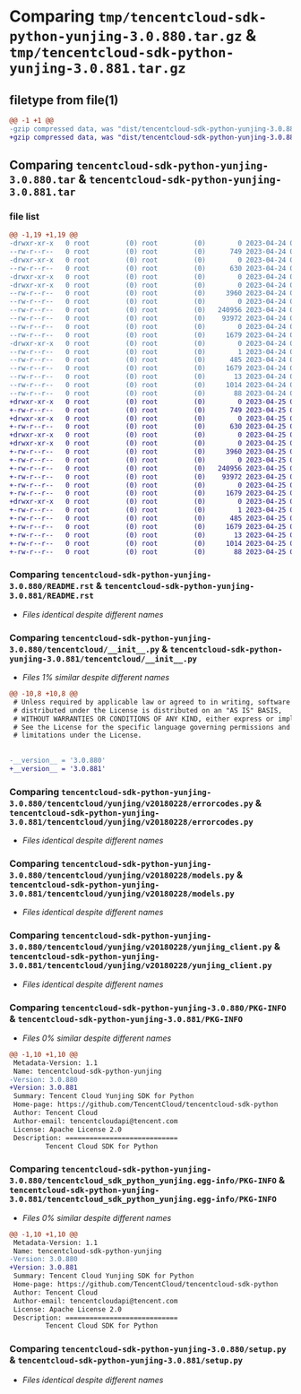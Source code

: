 # Comparing `tmp/tencentcloud-sdk-python-yunjing-3.0.880.tar.gz` & `tmp/tencentcloud-sdk-python-yunjing-3.0.881.tar.gz`

## filetype from file(1)

```diff
@@ -1 +1 @@
-gzip compressed data, was "dist/tencentcloud-sdk-python-yunjing-3.0.880.tar", last modified: Mon Apr 24 03:50:08 2023, max compression
+gzip compressed data, was "dist/tencentcloud-sdk-python-yunjing-3.0.881.tar", last modified: Tue Apr 25 01:01:58 2023, max compression
```

## Comparing `tencentcloud-sdk-python-yunjing-3.0.880.tar` & `tencentcloud-sdk-python-yunjing-3.0.881.tar`

### file list

```diff
@@ -1,19 +1,19 @@
-drwxr-xr-x   0 root         (0) root         (0)        0 2023-04-24 03:50:08.000000 tencentcloud-sdk-python-yunjing-3.0.880/
--rw-r--r--   0 root         (0) root         (0)      749 2023-04-24 03:50:08.000000 tencentcloud-sdk-python-yunjing-3.0.880/README.rst
-drwxr-xr-x   0 root         (0) root         (0)        0 2023-04-24 03:50:08.000000 tencentcloud-sdk-python-yunjing-3.0.880/tencentcloud/
--rw-r--r--   0 root         (0) root         (0)      630 2023-04-24 03:50:08.000000 tencentcloud-sdk-python-yunjing-3.0.880/tencentcloud/__init__.py
-drwxr-xr-x   0 root         (0) root         (0)        0 2023-04-24 03:50:08.000000 tencentcloud-sdk-python-yunjing-3.0.880/tencentcloud/yunjing/
-drwxr-xr-x   0 root         (0) root         (0)        0 2023-04-24 03:50:08.000000 tencentcloud-sdk-python-yunjing-3.0.880/tencentcloud/yunjing/v20180228/
--rw-r--r--   0 root         (0) root         (0)     3960 2023-04-24 03:50:08.000000 tencentcloud-sdk-python-yunjing-3.0.880/tencentcloud/yunjing/v20180228/errorcodes.py
--rw-r--r--   0 root         (0) root         (0)        0 2023-04-24 03:50:08.000000 tencentcloud-sdk-python-yunjing-3.0.880/tencentcloud/yunjing/v20180228/__init__.py
--rw-r--r--   0 root         (0) root         (0)   240956 2023-04-24 03:50:08.000000 tencentcloud-sdk-python-yunjing-3.0.880/tencentcloud/yunjing/v20180228/models.py
--rw-r--r--   0 root         (0) root         (0)    93972 2023-04-24 03:50:08.000000 tencentcloud-sdk-python-yunjing-3.0.880/tencentcloud/yunjing/v20180228/yunjing_client.py
--rw-r--r--   0 root         (0) root         (0)        0 2023-04-24 03:50:08.000000 tencentcloud-sdk-python-yunjing-3.0.880/tencentcloud/yunjing/__init__.py
--rw-r--r--   0 root         (0) root         (0)     1679 2023-04-24 03:50:08.000000 tencentcloud-sdk-python-yunjing-3.0.880/PKG-INFO
-drwxr-xr-x   0 root         (0) root         (0)        0 2023-04-24 03:50:08.000000 tencentcloud-sdk-python-yunjing-3.0.880/tencentcloud_sdk_python_yunjing.egg-info/
--rw-r--r--   0 root         (0) root         (0)        1 2023-04-24 03:50:08.000000 tencentcloud-sdk-python-yunjing-3.0.880/tencentcloud_sdk_python_yunjing.egg-info/dependency_links.txt
--rw-r--r--   0 root         (0) root         (0)      485 2023-04-24 03:50:08.000000 tencentcloud-sdk-python-yunjing-3.0.880/tencentcloud_sdk_python_yunjing.egg-info/SOURCES.txt
--rw-r--r--   0 root         (0) root         (0)     1679 2023-04-24 03:50:08.000000 tencentcloud-sdk-python-yunjing-3.0.880/tencentcloud_sdk_python_yunjing.egg-info/PKG-INFO
--rw-r--r--   0 root         (0) root         (0)       13 2023-04-24 03:50:08.000000 tencentcloud-sdk-python-yunjing-3.0.880/tencentcloud_sdk_python_yunjing.egg-info/top_level.txt
--rw-r--r--   0 root         (0) root         (0)     1014 2023-04-24 03:50:08.000000 tencentcloud-sdk-python-yunjing-3.0.880/setup.py
--rw-r--r--   0 root         (0) root         (0)       88 2023-04-24 03:50:08.000000 tencentcloud-sdk-python-yunjing-3.0.880/setup.cfg
+drwxr-xr-x   0 root         (0) root         (0)        0 2023-04-25 01:01:58.000000 tencentcloud-sdk-python-yunjing-3.0.881/
+-rw-r--r--   0 root         (0) root         (0)      749 2023-04-25 01:01:58.000000 tencentcloud-sdk-python-yunjing-3.0.881/README.rst
+drwxr-xr-x   0 root         (0) root         (0)        0 2023-04-25 01:01:58.000000 tencentcloud-sdk-python-yunjing-3.0.881/tencentcloud/
+-rw-r--r--   0 root         (0) root         (0)      630 2023-04-25 01:01:58.000000 tencentcloud-sdk-python-yunjing-3.0.881/tencentcloud/__init__.py
+drwxr-xr-x   0 root         (0) root         (0)        0 2023-04-25 01:01:58.000000 tencentcloud-sdk-python-yunjing-3.0.881/tencentcloud/yunjing/
+drwxr-xr-x   0 root         (0) root         (0)        0 2023-04-25 01:01:58.000000 tencentcloud-sdk-python-yunjing-3.0.881/tencentcloud/yunjing/v20180228/
+-rw-r--r--   0 root         (0) root         (0)     3960 2023-04-25 01:01:58.000000 tencentcloud-sdk-python-yunjing-3.0.881/tencentcloud/yunjing/v20180228/errorcodes.py
+-rw-r--r--   0 root         (0) root         (0)        0 2023-04-25 01:01:58.000000 tencentcloud-sdk-python-yunjing-3.0.881/tencentcloud/yunjing/v20180228/__init__.py
+-rw-r--r--   0 root         (0) root         (0)   240956 2023-04-25 01:01:58.000000 tencentcloud-sdk-python-yunjing-3.0.881/tencentcloud/yunjing/v20180228/models.py
+-rw-r--r--   0 root         (0) root         (0)    93972 2023-04-25 01:01:58.000000 tencentcloud-sdk-python-yunjing-3.0.881/tencentcloud/yunjing/v20180228/yunjing_client.py
+-rw-r--r--   0 root         (0) root         (0)        0 2023-04-25 01:01:58.000000 tencentcloud-sdk-python-yunjing-3.0.881/tencentcloud/yunjing/__init__.py
+-rw-r--r--   0 root         (0) root         (0)     1679 2023-04-25 01:01:58.000000 tencentcloud-sdk-python-yunjing-3.0.881/PKG-INFO
+drwxr-xr-x   0 root         (0) root         (0)        0 2023-04-25 01:01:58.000000 tencentcloud-sdk-python-yunjing-3.0.881/tencentcloud_sdk_python_yunjing.egg-info/
+-rw-r--r--   0 root         (0) root         (0)        1 2023-04-25 01:01:58.000000 tencentcloud-sdk-python-yunjing-3.0.881/tencentcloud_sdk_python_yunjing.egg-info/dependency_links.txt
+-rw-r--r--   0 root         (0) root         (0)      485 2023-04-25 01:01:58.000000 tencentcloud-sdk-python-yunjing-3.0.881/tencentcloud_sdk_python_yunjing.egg-info/SOURCES.txt
+-rw-r--r--   0 root         (0) root         (0)     1679 2023-04-25 01:01:58.000000 tencentcloud-sdk-python-yunjing-3.0.881/tencentcloud_sdk_python_yunjing.egg-info/PKG-INFO
+-rw-r--r--   0 root         (0) root         (0)       13 2023-04-25 01:01:58.000000 tencentcloud-sdk-python-yunjing-3.0.881/tencentcloud_sdk_python_yunjing.egg-info/top_level.txt
+-rw-r--r--   0 root         (0) root         (0)     1014 2023-04-25 01:01:58.000000 tencentcloud-sdk-python-yunjing-3.0.881/setup.py
+-rw-r--r--   0 root         (0) root         (0)       88 2023-04-25 01:01:58.000000 tencentcloud-sdk-python-yunjing-3.0.881/setup.cfg
```

### Comparing `tencentcloud-sdk-python-yunjing-3.0.880/README.rst` & `tencentcloud-sdk-python-yunjing-3.0.881/README.rst`

 * *Files identical despite different names*

### Comparing `tencentcloud-sdk-python-yunjing-3.0.880/tencentcloud/__init__.py` & `tencentcloud-sdk-python-yunjing-3.0.881/tencentcloud/__init__.py`

 * *Files 1% similar despite different names*

```diff
@@ -10,8 +10,8 @@
 # Unless required by applicable law or agreed to in writing, software
 # distributed under the License is distributed on an "AS IS" BASIS,
 # WITHOUT WARRANTIES OR CONDITIONS OF ANY KIND, either express or implied.
 # See the License for the specific language governing permissions and
 # limitations under the License.
 
 
-__version__ = '3.0.880'
+__version__ = '3.0.881'
```

### Comparing `tencentcloud-sdk-python-yunjing-3.0.880/tencentcloud/yunjing/v20180228/errorcodes.py` & `tencentcloud-sdk-python-yunjing-3.0.881/tencentcloud/yunjing/v20180228/errorcodes.py`

 * *Files identical despite different names*

### Comparing `tencentcloud-sdk-python-yunjing-3.0.880/tencentcloud/yunjing/v20180228/models.py` & `tencentcloud-sdk-python-yunjing-3.0.881/tencentcloud/yunjing/v20180228/models.py`

 * *Files identical despite different names*

### Comparing `tencentcloud-sdk-python-yunjing-3.0.880/tencentcloud/yunjing/v20180228/yunjing_client.py` & `tencentcloud-sdk-python-yunjing-3.0.881/tencentcloud/yunjing/v20180228/yunjing_client.py`

 * *Files identical despite different names*

### Comparing `tencentcloud-sdk-python-yunjing-3.0.880/PKG-INFO` & `tencentcloud-sdk-python-yunjing-3.0.881/PKG-INFO`

 * *Files 0% similar despite different names*

```diff
@@ -1,10 +1,10 @@
 Metadata-Version: 1.1
 Name: tencentcloud-sdk-python-yunjing
-Version: 3.0.880
+Version: 3.0.881
 Summary: Tencent Cloud Yunjing SDK for Python
 Home-page: https://github.com/TencentCloud/tencentcloud-sdk-python
 Author: Tencent Cloud
 Author-email: tencentcloudapi@tencent.com
 License: Apache License 2.0
 Description: ============================
         Tencent Cloud SDK for Python
```

### Comparing `tencentcloud-sdk-python-yunjing-3.0.880/tencentcloud_sdk_python_yunjing.egg-info/PKG-INFO` & `tencentcloud-sdk-python-yunjing-3.0.881/tencentcloud_sdk_python_yunjing.egg-info/PKG-INFO`

 * *Files 0% similar despite different names*

```diff
@@ -1,10 +1,10 @@
 Metadata-Version: 1.1
 Name: tencentcloud-sdk-python-yunjing
-Version: 3.0.880
+Version: 3.0.881
 Summary: Tencent Cloud Yunjing SDK for Python
 Home-page: https://github.com/TencentCloud/tencentcloud-sdk-python
 Author: Tencent Cloud
 Author-email: tencentcloudapi@tencent.com
 License: Apache License 2.0
 Description: ============================
         Tencent Cloud SDK for Python
```

### Comparing `tencentcloud-sdk-python-yunjing-3.0.880/setup.py` & `tencentcloud-sdk-python-yunjing-3.0.881/setup.py`

 * *Files identical despite different names*

